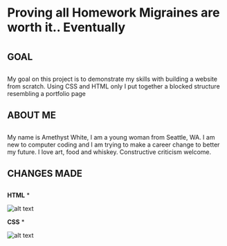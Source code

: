 # Proving all  Homework Migraines are worth it.. Eventually <h1>

## GOAL <h2>
My goal on this project is to demonstrate my skills with building a website from scratch. Using CSS and HTML only I put together a blocked structure resembling a portfolio page
  
## ABOUT ME <h2>
My name is Amethyst White, I am a young woman from Seattle, WA. I am new to computer coding and I am trying to make a career change to better my future. I love art, food and whiskey. Constructive criticism welcome.

## CHANGES MADE <h2>

**HTML** 
*            


![alt text]()



**CSS**
* 
  
  ![alt text]()

